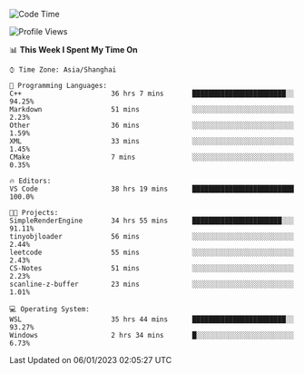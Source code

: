 <!--START_SECTION:waka-->
![Code Time](http://img.shields.io/badge/Code%20Time-553%20hrs%203%20mins-blue)

![Profile Views](http://img.shields.io/badge/Profile%20Views-1-blue)

📊 **This Week I Spent My Time On** 

```text
⌚︎ Time Zone: Asia/Shanghai

💬 Programming Languages: 
C++                      36 hrs 7 mins       ███████████████████████░░   94.25% 
Markdown                 51 mins             ░░░░░░░░░░░░░░░░░░░░░░░░░   2.23% 
Other                    36 mins             ░░░░░░░░░░░░░░░░░░░░░░░░░   1.59% 
XML                      33 mins             ░░░░░░░░░░░░░░░░░░░░░░░░░   1.45% 
CMake                    7 mins              ░░░░░░░░░░░░░░░░░░░░░░░░░   0.35%

🔥 Editors: 
VS Code                  38 hrs 19 mins      █████████████████████████   100.0%

🐱‍💻 Projects: 
SimpleRenderEngine       34 hrs 55 mins      ██████████████████████░░░   91.11% 
tinyobjloader            56 mins             ░░░░░░░░░░░░░░░░░░░░░░░░░   2.44% 
leetcode                 55 mins             ░░░░░░░░░░░░░░░░░░░░░░░░░   2.43% 
CS-Notes                 51 mins             ░░░░░░░░░░░░░░░░░░░░░░░░░   2.23% 
scanline-z-buffer        23 mins             ░░░░░░░░░░░░░░░░░░░░░░░░░   1.01%

💻 Operating System: 
WSL                      35 hrs 44 mins      ███████████████████████░░   93.27% 
Windows                  2 hrs 34 mins       █░░░░░░░░░░░░░░░░░░░░░░░░   6.73%

```


 Last Updated on 06/01/2023 02:05:27 UTC
<!--END_SECTION:waka-->